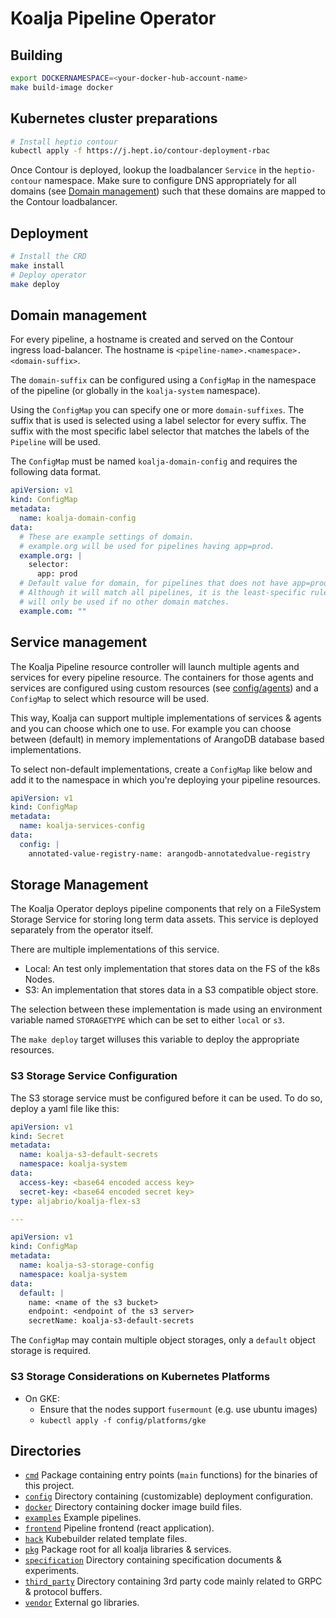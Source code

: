 # Koalja Pipeline Operator

## Building

```bash
export DOCKERNAMESPACE=<your-docker-hub-account-name>
make build-image docker
```

## Kubernetes cluster preparations

```bash
# Install heptio contour
kubectl apply -f https://j.hept.io/contour-deployment-rbac
```

Once Contour is deployed, lookup the loadbalancer `Service` in the
`heptio-contour` namespace. Make sure to configure DNS appropriately for
all domains (see [Domain management](#Domain-management)) such that
these domains are mapped to the Contour loadbalancer.

## Deployment

```bash
# Install the CRD
make install
# Deploy operator
make deploy
```

## Domain management

For every pipeline, a hostname is created and served on the Contour ingress load-balancer.
The hostname is `<pipeline-name>.<namespace>.<domain-suffix>`.

The `domain-suffix` can be configured using a `ConfigMap` in the namespace of the pipeline
(or globally in the `koalja-system` namespace).

Using the `ConfigMap` you can specify one or more `domain-suffixes`. The suffix that is
used is selected using a label selector for every suffix. The suffix with the most specific
label selector that matches the labels of the `Pipeline` will be used.

The `ConfigMap` must be named `koalja-domain-config` and requires the following data format.

```yaml
apiVersion: v1
kind: ConfigMap
metadata:
  name: koalja-domain-config
data:
  # These are example settings of domain.
  # example.org will be used for pipelines having app=prod.
  example.org: |
    selector:
      app: prod
  # Default value for domain, for pipelines that does not have app=prod labels.
  # Although it will match all pipelines, it is the least-specific rule so it
  # will only be used if no other domain matches.
  example.com: ""
```

## Service management

The Koalja Pipeline resource controller will launch multiple agents and services
for every pipeline resource. The containers for those agents and services are
configured using custom resources (see [config/agents](./config/agents/))
and a `ConfigMap` to select which resource will be used.

This way, Koalja can support multiple implementations of services & agents
and you can choose which one to use. For example you can choose between
(default) in memory implementations of ArangoDB database based implementations.

To select non-default implementations, create a `ConfigMap` like below and
add it to the namespace in which you're deploying your pipeline resources.

```yaml
apiVersion: v1
kind: ConfigMap
metadata:
  name: koalja-services-config
data:
  config: |
    annotated-value-registry-name: arangodb-annotatedvalue-registry
```

## Storage Management

The Koalja Operator deploys pipeline components that rely on a FileSystem Storage
Service for storing long term data assets.
This service is deployed separately from the operator itself.

There are multiple implementations of this service.

- Local: An test only implementation that stores data on the FS of the k8s Nodes.
- S3: An implementation that stores data in a S3 compatible object store.

The selection between these implementation is made using an environment
variable named `STORAGETYPE` which can be set to either `local` or `s3`.

The `make deploy` target willuses this variable to deploy the appropriate resources.

### S3 Storage Service Configuration

The S3 storage service must be configured before it can be used.
To do so, deploy a yaml file like this:

```yaml
apiVersion: v1
kind: Secret
metadata:
  name: koalja-s3-default-secrets
  namespace: koalja-system
data:
  access-key: <base64 encoded access key>
  secret-key: <base64 encoded secret key>
type: aljabrio/koalja-flex-s3

---

apiVersion: v1
kind: ConfigMap
metadata:
  name: koalja-s3-storage-config
  namespace: koalja-system
data:
  default: |
    name: <name of the s3 bucket>
    endpoint: <endpoint of the s3 server>
    secretName: koalja-s3-default-secrets
```

The `ConfigMap` may contain multiple object storages, only a `default`
object storage is required.

### S3 Storage Considerations on Kubernetes Platforms

- On GKE:
  - Ensure that the nodes support `fusermount` (e.g. use ubuntu images)
  - `kubectl apply -f config/platforms/gke`

## Directories

- [`cmd`](./cmd/) Package containing entry points (`main` functions) for the binaries of this project.
- [`config`](./config/) Directory containing (customizable) deployment configuration.
- [`docker`](./docker/) Directory containing docker image build files.
- [`examples`](./examples/) Example pipelines.
- [`frontend`](./frontend/) Pipeline frontend (react application).
- [`hack`](./hack/) Kubebuilder related template files.
- [`pkg`](./pkg/) Package root for all koalja libraries & services.
- [`specification`](./specification/) Directory containing specification documents & experiments.
- [`third_party`](./third_party) Directory containing 3rd party code mainly related to GRPC & protocol buffers.
- [`vendor`](./vendor/) External go libraries.
